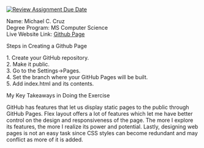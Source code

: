 [![Review Assignment Due Date](https://classroom.github.com/assets/deadline-readme-button-22041afd0340ce965d47ae6ef1cefeee28c7c493a6346c4f15d667ab976d596c.svg)](https://classroom.github.com/a/kElvRG-V)


Name: Michael C. Cruz <br />
Degree Program: MS Computer Science <br />
Live Website Link: <a href="https://cmsc100-laboratory.github.io/02-my-github-page-michaelcc12/">Github Page</a> 

<p>Steps in Creating a Github Page</p>
1. Create your GitHub repository. <br>
2. Make it public. <br>
3. Go to the Settings->Pages. <br>
4. Set the branch where your GitHub Pages will be built. <br>
5. Add index.html and its contents. <br>

<p>My Key Takeaways in Doing the Exercise</p>
<p>GitHub has features that let us display static pages to the public through GitHub Pages. Flex layout offers a lot of features which let me have better control on the design and responsiveness of the page. The more I explore its features, the more I realize its power and potential. Lastly, designing web pages is not an easy task since CSS styles can become redundant and may conflict as more of it is added.  </p> 
